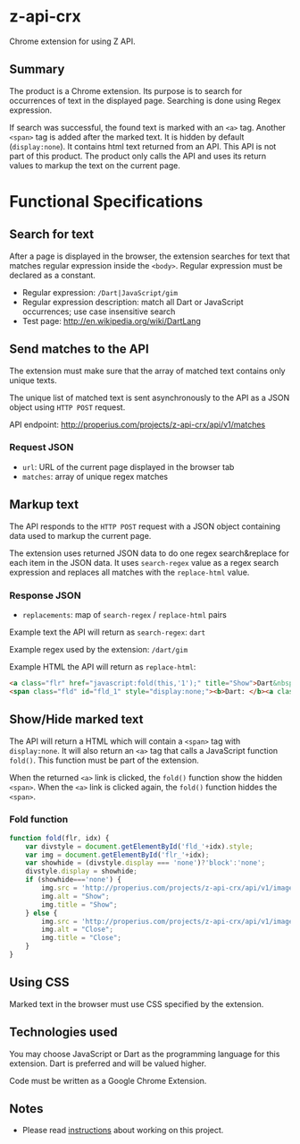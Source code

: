 z-api-crx
=========

Chrome extension for using Z API.

## Summary

The product is a Chrome extension. Its purpose is to search for occurrences of text in the displayed page. Searching is done using Regex expression.

If search was successful, the found text is marked with an `<a>` tag. Another `<span>` tag is added after the marked text. It is hidden by default (`display:none`). It contains html text returned from an API. This API is not part of this product. The product only calls the API and uses its return values to markup the text on the current page.

# Functional Specifications

## Search for text

After a page is displayed in the browser, the extension searches for text that matches regular expression inside the `<body>`. Regular expression must be declared as a constant.

* Regular expression: `/Dart|JavaScript/gim`
* Regular expression description: match all Dart or JavaScript occurrences; use case insensitive search
* Test page: http://en.wikipedia.org/wiki/DartLang

## Send matches to the API

The extension must make sure that the array of matched text contains only unique texts.

The unique list of matched text is sent asynchronously to the API as a JSON object using `HTTP POST` request.

API endpoint: http://properius.com/projects/z-api-crx/api/v1/matches

### Request JSON

* `url`: URL of the current page displayed in the browser tab
* `matches`: array of unique regex matches

## Markup text

The API responds to the `HTTP POST` request with a JSON object containing data used to markup the current page.

The extension uses returned JSON data to do one regex search&replace for each item in the JSON data. It uses `search-regex` value as a regex search expression and replaces all matches with the `replace-html` value.

### Response JSON

* `replacements`: map of `search-regex` / `replace-html` pairs

Example text the API will return as `search-regex`: `dart`

Example regex used by the extension: `/dart/gim`

Example HTML the API will return as `replace-html`:

```html
<a class="flr" href="javascript:fold(this,'1');" title="Show">Dart&nbsp;<img id="flr_1" src="http://properius.com/projects/z-api-crx/api/v1/images/fc.png" alt="Show" title="Show"></a>
<span class="fld" id="fld_1" style="display:none;"><b>Dart: </b><a class="turl" href="http://en.wikipedia.org/wiki/DartLang">Wikipedia</a></span>
```

## Show/Hide marked text

The API will return a HTML which will contain a `<span>` tag with `display:none`. It will also return an `<a>` tag that calls a JavaScript function `fold()`. This function must be part of the extension.

When the returned `<a>` link is clicked, the `fold()` function show the hidden `<span>`. When the `<a>` link is clicked again, the `fold()` function hiddes the `<span>`.

### Fold function

```javascript
function fold(flr, idx) {
    var divstyle = document.getElementById('fld_'+idx).style;
    var img = document.getElementById('flr_'+idx);
    var showhide = (divstyle.display === 'none')?'block':'none';
    divstyle.display = showhide;
    if (showhide==='none') {
        img.src = 'http://properius.com/projects/z-api-crx/api/v1/images/fc.png';
        img.alt = "Show";
        img.title = "Show";
    } else {
        img.src = 'http://properius.com/projects/z-api-crx/api/v1/images/fo.png';
        img.alt = "Close";
        img.title = "Close";
    }
}
```

## Using CSS

Marked text in the browser must use CSS specified by the extension.

## Technologies used

You may choose JavaScript or Dart as the programming language for this extension. Dart is preferred and will be valued higher.

Code must be written as a Google Chrome Extension.

## Notes

* Please read [instructions](https://github.com/properius/projects/wiki/Working-on-projects) about working on this project.


